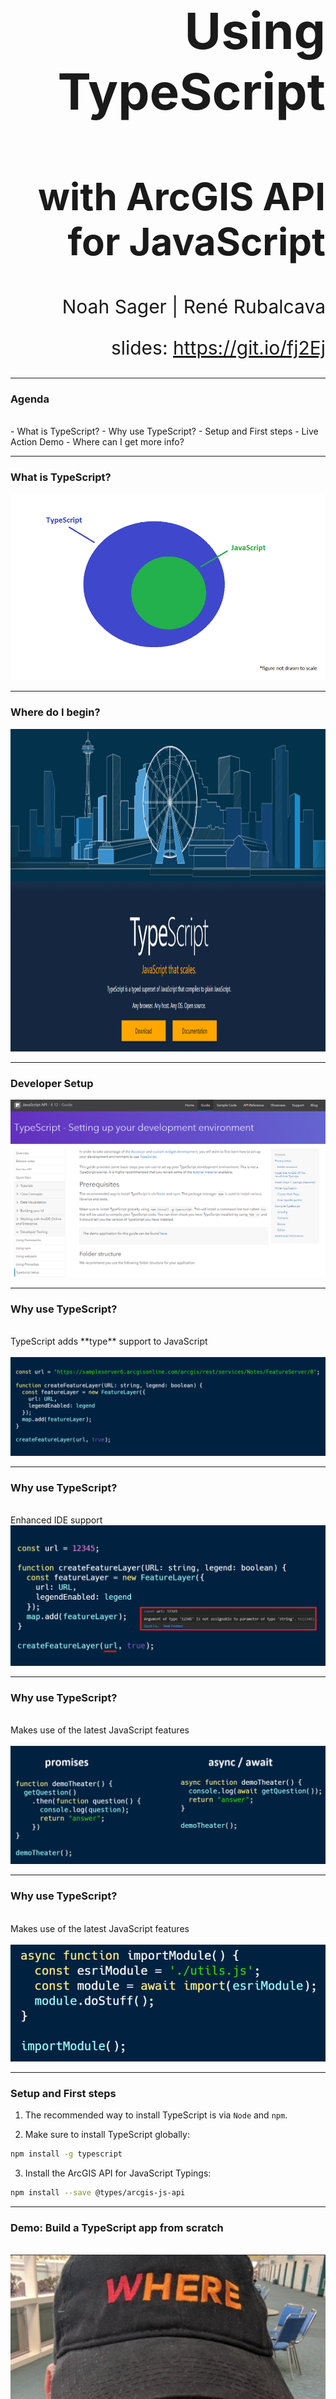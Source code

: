 <!-- .slide: data-background="./Images/bg-1.jpeg" -->
<!-- .slide: class="title" -->

<h1 style="text-align: right; font-size: 80px;">Using TypeScript</h1>
<h2 style="text-align: right; font-size: 60px;">with ArcGIS API for JavaScript</h2>
<p style="text-align: right; font-size: 30px;">Noah Sager | René Rubalcava</p>
    <p style="text-align: right; font-size: 30px;">slides: <a href="https://git.io/fj2Ej" target="_blank">https://git.io/fj2Ej</a></p>

----

### **Agenda**
</br>
 - What is TypeScript?
 - Why use TypeScript?
 - Setup and First steps
 - Live Action Demo
 - Where can I get more info?

----

### **What is TypeScript?**
<a href="https://www.typescriptlang.org/" target="_blank">
<img style="float:bottom;" src="Images/TypeScript_Superset_JavaScript.png" alt="TypeScript_Superset_JavaScript">
</a>

----

### **Where do I begin?**
<a href="https://www.typescriptlang.org/" target="_blank">
<img src="Images/TS.png" alt="TypeScript landing page" width="1037" height="516">
</a>

----

### **Developer Setup**
<a href="https://developers.arcgis.com/javascript/latest/guide/typescript-setup/index.html" target="_blank">
<img style="float:bottom;" src="Images/Setup_TS.png" alt="Setup_TS">
</a>

----

### **Why use TypeScript?**
</br>
TypeScript adds **type** support to JavaScript
</br>
</br>
<img src="Images/TS_1a.png" alt="TypeScript_Example1">

----

### **Why use TypeScript?**
</br>
Enhanced IDE support
</br>
<img src="Images/TS_2.png" alt="TypeScript_Example2">

----

### **Why use TypeScript?**
</br>
Makes use of the latest JavaScript features
</br>
</br>
<img src="Images/promise_async_await_carbon4.png" alt="TypeScript_Example3">

----

### **Why use TypeScript?**
</br>
Makes use of the latest JavaScript features
</br>
</br>
<img src="Images/dynamicModule2.png" alt="TypeScript_Example4">

----

### **Setup and First steps**

1. The recommended way to install TypeScript is via `Node` and `npm`.

2. Make sure to install TypeScript globally: <br>
```bash
npm install -g typescript
```
3. Install the ArcGIS API for JavaScript Typings: <br>
```bash
npm install --save @types/arcgis-js-api
```

----
<!-- .slide: data-background="./Images/bg-3.jpeg" -->

### **Demo: Build a TypeScript app from scratch**
</br>
<img src="Images/wheres_rene.png" alt="Rene_Softwhere_Engineer">
----
### **Tip: Hide .js and .jsmap files **

- Reduce clutter
- VSCode: Add below to user preferences in files.exclude

```json
 **/*.js.map": true,
        "**/*.js": {
            "when": "$(basename).ts"

```

----

### **Tip: Debugging with source maps**
  - Enable source maps in browser dev tools
  - Set breakpoints in .ts instead of .js

  ![JS Code](Images/transpiled.png)

----

### **Tip: Use __esri instead of import**
- Only contains type interfaces
- Can use when not instantiating type

```ts
import esri = __esri;

const layerList = new LayerList({
  view,
  listItemCreatedFunction: event => {
    const item = event.item as esri.ListItem;
  }
});
```

----

### **Where can I get more info?**

- SDK Documentation
- Esri-related training and webinars
- ArcGIS Blogs
- GeoNet, StackExchange, Spatial Community in Slack, etc.</br>
</br>
<a href="https://www.esri.com/arcgis-blog/products/js-api-arcgis/mapping/using-typescript-with-the-arcgis-api-for-javascript/" target="_blank">
<img style="float:bottom;" src="Images/Using_TS_blog.png" alt="Using_TS_blog">

----

<!-- .slide: data-background="./Images/2019_UC_Survey_Slide.png" -->

---

<!-- .slide: data-background="./Images/bg-esri.png" -->

